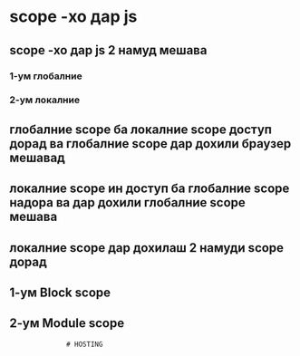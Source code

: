 # scope -хо   дар   js
## scope -хо  дар   js  2 намуд мешава 
 ### 1-ум  глобалние 
  ### 2-ум  локалние 
  ##  глобалние   scope   ба  локалние scope  доступ дорад ва   глобалние   scope  дар дохили браузер мешавад 
   ##  локалние    scope  ин доступ ба глобалние  scope  надора ва  дар дохили  глобалние   scope  мешава 
   ##  локалние    scope  дар дохилаш 2 намуди  scope  дорад

   ## 1-ум Block  scope
   ## 2-ум Module  scope 


                  # HOSTING 




  
